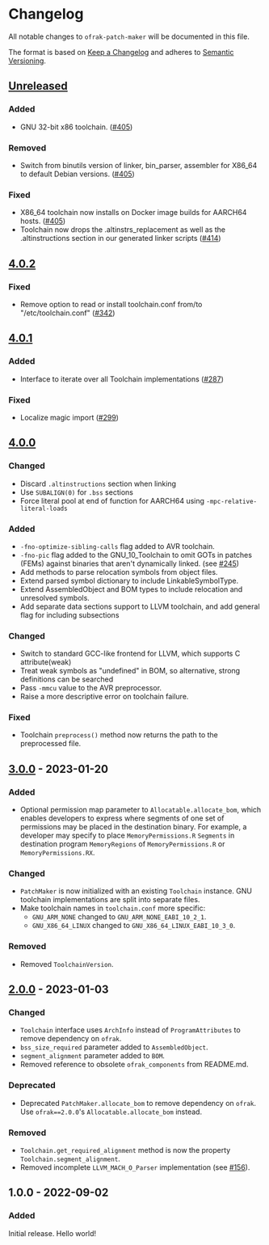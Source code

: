 # Changelog
All notable changes to `ofrak-patch-maker` will be documented in this file.

The format is based on [Keep a Changelog](https://keepachangelog.com/en/1.0.0/) and adheres to [Semantic Versioning](https://semver.org/spec/v2.0.0.html).

## [Unreleased](https://github.com/redballoonsecurity/ofrak/tree/master)
### Added
- GNU 32-bit x86 toolchain. ([#405](https://github.com/redballoonsecurity/ofrak/pull/405))

### Removed
- Switch from binutils version of linker, bin_parser, assembler for X86_64 to default Debian versions. ([#405](https://github.com/redballoonsecurity/ofrak/pull/405))

### Fixed
- X86_64 toolchain now installs on Docker image builds for AARCH64 hosts. ([#405](https://github.com/redballoonsecurity/ofrak/pull/405))
- Toolchain now drops the .altinstrs_replacement as well as the .altinstructions section in our generated linker scripts ([#414](https://github.com/redballoonsecurity/ofrak/pull/414))

## [4.0.2](https://github.com/redballoonsecurity/ofrak/compare/ofrak-patch-maker-v.4.0.1...ofrak-patch-maker-v.4.0.2)
### Fixed
- Remove option to read or install toolchain.conf from/to "/etc/toolchain.conf" ([#342](https://github.com/redballoonsecurity/ofrak/pull/342))

## [4.0.1](https://github.com/redballoonsecurity/ofrak/compare/ofrak-patch-maker-v.4.0.0...ofrak-patch-maker-v.4.0.1)
### Added
- Interface to iterate over all Toolchain implementations ([#287](https://github.com/redballoonsecurity/ofrak/pull/287))

### Fixed
- Localize magic import ([#299](https://github.com/redballoonsecurity/ofrak/pull/299))

## [4.0.0](https://github.com/redballoonsecurity/ofrak/compare/ofrak-patch-maker-v.3.0.0...ofrak-patch-maker-v.4.0.0)

### Changed
- Discard `.altinstructions` section when linking
- Use `SUBALIGN(0)` for `.bss` sections
- Force literal pool at end of function for AARCH64 using `-mpc-relative-literal-loads`

### Added
- `-fno-optimize-sibling-calls` flag added to AVR toolchain.
- `-fno-pic` flag added to the GNU_10_Toolchain to omit GOTs in patches (FEMs) against binaries that aren't dynamically linked. (see [#245](https://github.com/redballoonsecurity/ofrak/pull/245))
- Add methods to parse relocation symbols from object files.
- Extend parsed symbol dictionary to include LinkableSymbolType.
- Extend AssembledObject and BOM types to include relocation and unresolved symbols.
- Add separate data sections support to LLVM toolchain, and add general flag for including subsections

### Changed
- Switch to standard GCC-like frontend for LLVM, which supports C attribute(weak)
- Treat weak symbols as "undefined" in BOM, so alternative, strong definitions can be searched
- Pass `-mmcu` value to the AVR preprocessor.
- Raise a more descriptive error on toolchain failure.

### Fixed
- Toolchain `preprocess()` method now returns the path to the preprocessed file.

## [3.0.0](https://github.com/redballoonsecurity/ofrak/compare/ofrak-patch-maker-v.2.0.0...ofrak-patch-maker-v.3.0.0) - 2023-01-20
### Added
- Optional permission map parameter to `Allocatable.allocate_bom`, which enables developers to express where 
segments of one set of permissions may be placed in the destination binary. For example, a developer may specify
to place `MemoryPermissions.R` `Segments` in destination program `MemoryRegions` of `MemoryPermissions.R` 
or `MemoryPermissions.RX`.

### Changed
- `PatchMaker` is now initialized with an existing `Toolchain` instance. GNU toolchain implementations are split into separate files.
- Make toolchain names in `toolchain.conf` more specific:
  - `GNU_ARM_NONE` changed to `GNU_ARM_NONE_EABI_10_2_1`.
  - `GNU_X86_64_LINUX` changed to `GNU_X86_64_LINUX_EABI_10_3_0`.

### Removed
- Removed `ToolchainVersion`.

## [2.0.0](https://github.com/redballoonsecurity/ofrak/releases/tag/ofrak-patch-maker-v.2.0.0) - 2023-01-03
### Changed
- `Toolchain` interface uses `ArchInfo` instead of `ProgramAttributes` to remove dependency on `ofrak`.
- `bss_size_required` parameter added to `AssembledObject`.
- `segment_alignment` parameter added to `BOM`.
- Removed reference to obsolete `ofrak_components` from README.md.

### Deprecated
- Deprecated `PatchMaker.allocate_bom` to remove dependency on `ofrak`. Use `ofrak==2.0.0`'s `Allocatable.allocate_bom` instead.

### Removed
- `Toolchain.get_required_alignment` method is now the property `Toolchain.segment_alignment`.
- Removed incomplete `LLVM_MACH_O_Parser` implementation (see [#156](https://github.com/redballoonsecurity/ofrak/issues/156)).

## 1.0.0 - 2022-09-02
### Added
Initial release. Hello world!
